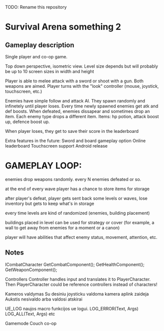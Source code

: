 TODO: Rename this repository

# Survival Arena something 2

## Gameplay description
Single player and co-op game.

Top down perspective, isometric view.
Level size depends but will probably be up to 10 screen sizes in width and height

Player is able to melee attack with a sword or shoot with a gun. Both weapons are aimed. Player turns with the "look" controller (mouse, joystick, touchscreen, etc.)

Enemies have simple follow and attack AI. 
They spawn randomly and infinetely until player loses. Every time newly spawned enemies get atk and def boosts. 
When defeated, enemies dissapear and sometimes drop an item.
Each enemy type drops a different item.
Items: hp potion, attack boost up, defence boost up. 

When player loses, they get to save their score in the leaderboard 

Extra features in the future:
Sword and board gameplay option
Online leaderboard
Touchscreen support
Android release

# GAMEPLAY LOOP:
enemies drop weapons randomly. every N enemies defeated or so.

at the end of every wave player has a chance to store items for storage

after player's defeat, player gets sent back some levels or waves, lose inventory but gets to keep what's in storage

every time levels are kind of randomized (enemies, building placement)

buildings placed in level can be used for strategy or cover (for example, a wall to get away from enemies for a moment or a canon)

player will have abilities that affect enemy status, movement, attention, etc.


## Notes

ICombatCharacter
GetCombatComponent();
GetHealthComponent();
GetWeaponComponent();

Controllers
Controller handles input and translates it to PlayerCharacter. Then PlayerCharacter could be
reference controllers instead of characters!

Kameros valdymas
Su desiniu joysticku valdoma kamera aplink zaideja
Aukstis nesivaldo arba valdosi atskirai

UE_LOG
naujos macro funkcijos ue logui.
LOG_ERROR(Text, Args)
LOG_ALL(Text, Args)
etc

Gamemode Couch co-op


